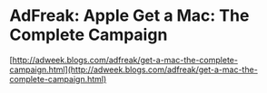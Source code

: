 <!--
id: 1021092674
link: http://tumblr.atmos.org/post/1021092674/adfreak-apple-get-a-mac-the-complete-campaign
slug: adfreak-apple-get-a-mac-the-complete-campaign
date: Fri Aug 27 2010 12:36:12 GMT-0700 (PDT)
publish: 2010-08-027
tags: 
title: AdFreak: Apple Get a Mac: The Complete Campaign
-->


AdFreak: Apple Get a Mac: The Complete Campaign
===============================================

[http://adweek.blogs.com/adfreak/get-a-mac-the-complete-campaign.html](http://adweek.blogs.com/adfreak/get-a-mac-the-complete-campaign.html)

